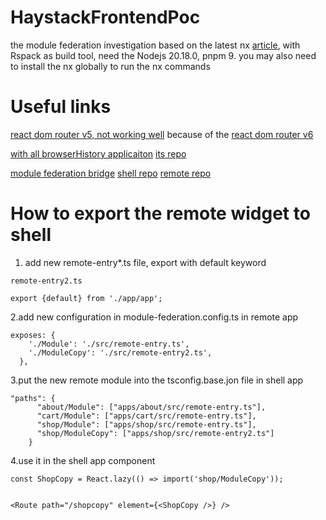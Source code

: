# HaystackFrontendPoc

the module federation investigation based on the latest nx [article](https://nx.dev/concepts/module-federation/faster-builds-with-module-federation), with Rspack as build tool, need the Nodejs 20.18.0, pnpm 9. you may also
need to install the nx globally to run the nx commands

# Useful links
[react dom router v5, not working well](https://github.com/StephenGrider/mfe/tree/master) because of the 
[react dom router v6](https://github.com/nebarf/module-federation-react-router-dom)


[with all browserHistory applicaiton](https://blog.stackademic.com/from-monolith-to-micro-frontends-a-react-developers-complete-guide-904e490fb088)
[its repo](https://github.com/Priyammondal/e-commerce-micro-frontend-react-application/blob/main/README.md)


[module federation bridge](https://module-federation.io/practice/bridge/index.html)
[shell repo](https://github.com/module-federation/core/tree/main/apps/router-demo/router-host-2000)
[remote repo](https://github.com/module-federation/core/tree/main/apps/router-demo/router-remote2-2002)


# How to export the remote widget to shell
1. add new remote-entry*.ts file, export with default keyword
```
remote-entry2.ts

export {default} from './app/app';
```
2.add new configuration in module-federation.config.ts in remote app
```
exposes: {
    './Module': './src/remote-entry.ts',
    './ModuleCopy': './src/remote-entry2.ts',
  },
```
3.put the new remote module into the tsconfig.base.jon file in shell app
```
"paths": {
      "about/Module": ["apps/about/src/remote-entry.ts"],
      "cart/Module": ["apps/cart/src/remote-entry.ts"],
      "shop/Module": ["apps/shop/src/remote-entry.ts"],
      "shop/ModuleCopy": ["apps/shop/src/remote-entry2.ts"]
    }
```
4.use it in the shell app component
```
const ShopCopy = React.lazy(() => import('shop/ModuleCopy'));


<Route path="/shopcopy" element={<ShopCopy />} />
```